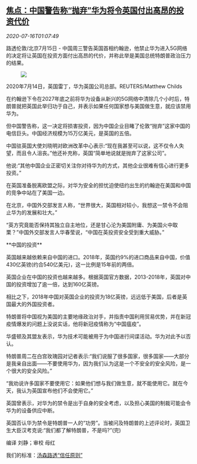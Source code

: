 <!--1594862594000-->
[焦点：中国警告称“抛弃”华为将令英国付出高昂的投资代价](https://cn.reuters.com/article/britain-huawei-china-warning-0715-wedn-idCNKCS24H035)
------

<div><i>2020-07-16T01:07:49</i></div><div class="StandardArticleBody_body"><p>路透伦敦/北京7月15日 - 中国周三警告英国首相约翰逊，他禁止华为进入5G网络的决定将让英国在投资方面付出高昂的代价，并称此举是美国总统特朗普政治压力的结果。 </p><div class="PrimaryAsset_container"><div class="Image_container" tabindex="-1"><figure class="Image_zoom" style="padding-bottom:"><div class="LazyImage_container LazyImage_dark" style="background-image:none"><img src="//s2.reutersmedia.net/resources/r/?m=02&amp;d=20200716&amp;t=2&amp;i=1525895678&amp;r=LYNXNPEG6F01I&amp;w=600" aria-label="2020年7月14日，英国雷丁，华为英国公司总部。REUTERS/Matthew Childs "/><div class="LazyImage_image LazyImage_fallback" style="background-image:url(//s2.reutersmedia.net/resources/r/?m=02&amp;d=20200716&amp;t=2&amp;i=1525895678&amp;r=LYNXNPEG6F01I&amp;w=600);background-position:center center;background-color:inherit"></div></div><div class="Image_expand-button" aria-label="Expand Image Slideshow" role="button" tabindex="0"></div></figure><figcaption><div class="Image_caption"><span>2020年7月14日，英国雷丁，华为英国公司总部。REUTERS/Matthew Childs </span></div></figcaption></div></div><p>在约翰逊下令在2027年底之前将华为设备从新兴的5G网络中清除几个小时后，特朗普就把英国此举归功于自己，并表示如果任何国家想与美国做生意，就应该禁用华为。 </p><p>但中国警告称，这一决定将损害投资，因为中国企业目睹了伦敦“抛弃”这家中国的电信巨头。中国经济规模为15万亿美元，是英国的五倍。 </p><p>中国驻英国大使刘晓明对欧洲改革中心表示:“现在我甚至可以说，这不仅令人失望，而且令人沮丧。”他还补充称，英国“简单地说就是抛弃了这家公司”。 </p><p>他说:“其他中国企业正密切关注你对待华为的方式，其他企业很难有信心进行更多投资。” </p><p>在英国准备脱离欧盟之际，对华为安全的担忧迫使纽约出生的约翰逊在美国和中国的竞争中站在了美国一边。 </p><p>在北京，中国外交部发言人称，“世界很大，英国相对较小，我想这一禁令不会阻止华为的发展和壮大。” </p><p>“英方究竟能否保持其独立自主地位，还是甘心沦为美国附庸、为美国火中取栗？”中国外交部发言人华春莹说，“中国在英投资安全受到重大威胁。” </p><p>**中国的投资** </p><p>英国越来越依赖来自中国的进口。2018年，英国约9%的进口商品来自中国，价值430亿英镑(约合540亿美元)，这一比例是15年前的两倍。 </p><p>英国企业在中国的投资也越来越多。根据英国官方数据，2013-2018年，英国对中国的投资增加了逾一倍，达到160亿英镑。 </p><p>相比之下，2018年中国对英国企业的投资为18亿英镑，远远低于美国，后者是英国最大的外国投资者。 </p><p>特朗普将中国视为美国的主要地缘政治对手，并指责中国利用贸易优势，并在新冠疫情爆发的问题上没说实话，他将新冠疫情称为“中国瘟疫”。 </p><p>华盛顿及其盟友表示，华为技术可能被用于为中国进行间谍活动。华为对此予以否认。 </p><p>特朗普周二在白宫玫瑰园对记者表示:“我们说服了很多国家，很多国家——大部分是我亲自出面——不要使用华为，因为我们认为这是一个不安全的安全风险，是一个很大的安全风险。” </p><p>“我劝说许多国家不要使用它：如果他们想与我们做生意，就不能使用它。就在今天，我认为英国宣布他们不会使用它。” </p><p>英国曾表示，对华为的禁令是出于自身的安全考虑，以及担心美国的制裁可能会令华为的设备供应中断。 </p><p>英国否认华为禁令是特朗普一人的“功劳”。当被问及特朗普的上述评论时，英国卫生大臣汉考克说:“我们都了解特朗普，不是吗?”(完) </p><div class="Attribution_container"><div class="Attribution_attribution"><p class="Attribution_content">编译 刘静；审校 母红 </p></div></div><div class="StandardArticleBody_trustBadgeContainer"><span class="StandardArticleBody_trustBadgeTitle">我们的标准：</span><span class="trustBadgeUrl"><a href="https://www.thomsonreuters.cn/content/dam/openweb/documents/pdf/china/brochures/about-us-1.pdf">汤森路透“信任原则”</a></span></div></div>
